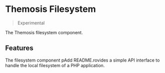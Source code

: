 <!--
SPDX-FileCopyrightText: 2024 Julien Lambé <julien@themosis.com>

SPDX-License-Identifier: GPL-3.0-or-later
-->

Themosis Filesystem
===================

> Experimental

The Themosis filesystem component.

Features
--------

The filesystem component pAdd README.rovides a simple API interface to handle the local filesystem of a PHP application.
